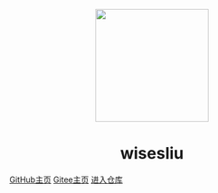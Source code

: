 <p align="center">
<img src="https://docsify.js.org/_media/icon.svg" width="200" height="200"/>
</p>
<h1 align="center">wisesliu</h1>

[GitHub主页](https://github.com/wisesliu/wisesliu)    [Gitee主页](https://gitee.com/aliuputin/wisesliu)   [进入仓库](#wisesliu) 


